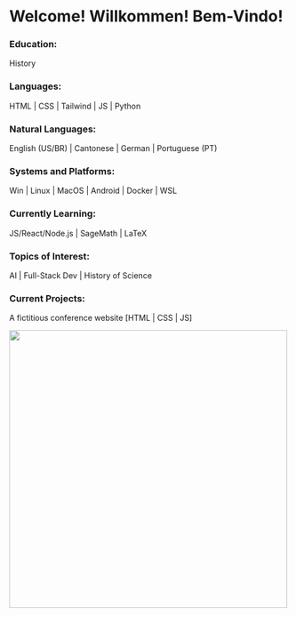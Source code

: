 <h1>Welcome! Willkommen! Bem-Vindo!</h1>

<h3>Education:</h3>
<p>History</p>

<h3>Languages:</h3>
<p>HTML | CSS | Tailwind | JS | Python</p>

<h3>Natural Languages:</h3>
<p>English (US/BR) | Cantonese | German | Portuguese (PT)</p>

<h3>Systems and Platforms:</h3>
<p>Win | Linux | MacOS | Android | Docker | WSL</p>

<h3>Currently Learning:</h3>
<p>JS/React/Node.js | SageMath | LaTeX</p>

<h3>Topics of Interest:</h3>
<p>AI | Full-Stack Dev | History of Science</p>

<h3>Current Projects:</h3>
<p>A fictitious conference website [HTML | CSS | JS]</p>
<img src="https://fraubentz.github.io/img/SCM.jpg" width="500" height="auto">




